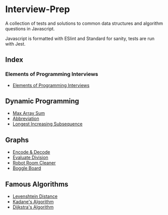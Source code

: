 # Interview-Prep

A collection of tests and solutions to common data structures and algorithm questions in Javascript.

Javascript is formatted with ESlint and Standard for sanity, tests are run with Jest.

## Index

### Elements of Programming Interviews
  * [Elements of Programming Interviews](./EPI/README.md)

## Dynamic Programming
  * [Max Array Sum](./DP/MaxArraySum/prompt.md)
  * [Abbreviation](./DP/Abbreviation/prompt.md)
  * [Longest Increasing Subsequence](./DP/LongestIncreasingSubsequence/prompt.md)

## Graphs
  * [Encode & Decode](./Leetcode/EncodeDecode/prompt.md)
  * [Evaluate Division](./Leetcode/EvaluateDivision/prompt.md)
  * [Robot Room Cleaner](./Leetcode/RobotRoomCleaner/prompt.md)
  * [Boggle Board](./Leetcode/BoggleBoard/prompt.md)

  ## Famous Algorithms
  * [Levenshtein Distance](./Other/LevenshteinDistance/prompt.md)
  * [Kadane's Algorithm](./Other/KadaneAlgo/prompt.md)
  * [Dijkstra's Algorithm](./Other/DijkstraAlgo/prompt.md)
